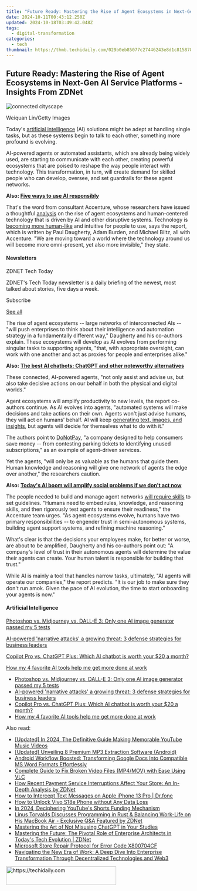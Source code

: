 ```yaml
---
title: "Future Ready: Mastering the Rise of Agent Ecosystems in Next-Gen AI Service Platforms - Insights From ZDNet"
date: 2024-10-11T00:43:12.250Z
updated: 2024-10-18T03:49:42.048Z
tags:
  - digital-transformation
categories:
  - tech
thumbnail: https://thmb.techidaily.com/029b0eb85077c27446243e8d1c815878a76764b760390b18a7b33382115f2d0b.jpg
---
```


## Future Ready: Mastering the Rise of Agent Ecosystems in Next-Gen AI Service Platforms - Insights From ZDNet

![connected cityscape](https://www.zdnet.com/a/img/resize/b6396bd4c0e4b04fae52148239303aad1dcf524f/2024/01/10/444e4837-b67f-4b7f-86b6-b82baeb087ff/gettyimages-1341846254.jpg?auto=webp&width=1280)

Weiquan Lin/Getty Images

Today's [artificial intelligence](https://www.zdnet.com/article/what-is-ai-heres-everything-you-need-to-know-about-artificial-intelligence/) (AI) solutions might be adept at handling single tasks, but as these systems begin to talk to each other, something more profound is evolving. 

AI-powered agents or automated assistants, which are already being widely used, are starting to communicate with each other, creating powerful ecosystems that are poised to reshape the way people interact with technology. This transformation, in turn, will create demand for skilled people who can develop, oversee, and set guardrails for these agent networks. 

**Also: [Five ways to use AI responsibly](https://www.zdnet.com/article/five-ways-to-use-ai-responsibly/)**

That's the word from consultant Accenture, whose researchers have issued a thoughtful [analysis](https://www.accenture.com/us-en/insights/technology/technology-trends-2024) on the rise of agent ecosystems and human-centered technology that is driven by AI and other disruptive systems. Technology is [becoming more human-like](https://www.zdnet.com/article/ai-will-unleash-the-next-level-of-human-potential-heres-how-it-happens-and-when/) and intuitive for people to use, says the report, which is written by Paul Daugherty, Adam Burden, and Michael Biltz, all with Accenture. "We are moving toward a world where the technology around us will become more omni-present, yet also more invisible," they state.

#### Newsletters

ZDNET Tech Today

ZDNET's Tech Today newsletter is a daily briefing of the newest, most talked about stories, five days a week.

 Subscribe

[See all](https://www.zdnet.com/newsletters/)

The rise of agent ecosystems -- large networks of interconnected AIs -- "will push enterprises to think about their intelligence and automation strategy in a fundamentally different way," Daugherty and his co-authors explain. These ecosystems will develop as AI evolves from performing singular tasks to supporting agents, "that, with appropriate oversight, can work with one another and act as proxies for people and enterprises alike."

**Also:** [**The best AI chatbots: ChatGPT and other noteworthy alternatives**](https://www.zdnet.com/article/best-ai-chatbot/)

These connected, AI-powered agents, "not only assist and advise us, but also take decisive actions on our behalf in both the physical and digital worlds."

Agent ecosystems will amplify productivity to new levels, the report co-authors continue. As AI evolves into agents, "automated systems will make decisions and take actions on their own. Agents won't just advise humans, they will act on humans' behalf. AI will keep [generating text, images, and insights](https://www.zdnet.com/article/how-to-use-leonardo-ai-to-generate-stunning-artwork-and-other-images/), but agents will decide for themselves what to do with it." 

The authors point to [DoNotPay](https://donotpay.com/), "a company designed to help consumers save money -- from contesting parking tickets to identifying unused subscriptions," as an example of agent-driven services. 

Yet the agents, "will only be as valuable as the humans that guide them. Human knowledge and reasoning will give one network of agents the edge over another," the researchers caution. 

**Also:** [**Today's AI boom will amplify social problems if we don't act now**](https://www.zdnet.com/article/todays-ai-boom-will-amplify-social-problems-if-we-dont-act-now-says-ai-ethicist/)

The people needed to build and manage agent networks [will require skills](https://www.zdnet.com/article/finding-the-path-toward-success-as-organizations-bring-ai-into-the-workplace/) to set guidelines. "Humans need to embed rules, knowledge, and reasoning skills, and then rigorously test agents to ensure their readiness," the Accenture team urges. "As agent ecosystems evolve, humans have two primary responsibilities -- to engender trust in semi-autonomous systems, building agent support systems, and refining machine reasoning."

What's clear is that the decisions your employees make, for better or worse, are about to be amplified, Daugherty and his co-authors point out: "A company's level of trust in their autonomous agents will determine the value their agents can create. Your human talent is responsible for building that trust."

While AI is mainly a tool that handles narrow tasks, ultimately, "AI agents will operate our companies," the report predicts. "It is our job to make sure they don't run amok. Given the pace of AI evolution, the time to start onboarding your agents is now."

#### Artificial Intelligence

[Photoshop vs. Midjourney vs. DALL-E 3: Only one AI image generator passed my 5 tests](https://www.zdnet.com/article/is-photoshops-new-text-to-image-as-good-as-midjourney-and-dall-e-we-test-it-and-see/ "Photoshop vs. Midjourney vs. DALL-E 3: Only one AI image generator passed my 5 tests")

[AI-powered 'narrative attacks' a growing threat: 3 defense strategies for business leaders](https://www.zdnet.com/article/ai-powered-narrative-attacks-a-growing-threat-3-defense-strategies-for-business-leaders/ "AI-powered 'narrative attacks' a growing threat: 3 defense strategies for business leaders")

[Copilot Pro vs. ChatGPT Plus: Which AI chatbot is worth your $20 a month?](https://www.zdnet.com/article/copilot-pro-vs-chatgpt-plus-which-is-ai-chatbot-is-worth-your-20-a-month/ "Copilot Pro vs. ChatGPT Plus: Which AI chatbot is worth your $20 a month?")

[How my 4 favorite AI tools help me get more done at work](https://www.zdnet.com/article/how-my-4-favorite-ai-tools-help-me-get-more-done-at-work/ "How my 4 favorite AI tools help me get more done at work")

* [Photoshop vs. Midjourney vs. DALL-E 3: Only one AI image generator passed my 5 tests](https://www.zdnet.com/article/is-photoshops-new-text-to-image-as-good-as-midjourney-and-dall-e-we-test-it-and-see/ "Photoshop vs. Midjourney vs. DALL-E 3: Only one AI image generator passed my 5 tests")
* [AI-powered 'narrative attacks' a growing threat: 3 defense strategies for business leaders](https://www.zdnet.com/article/ai-powered-narrative-attacks-a-growing-threat-3-defense-strategies-for-business-leaders/ "AI-powered 'narrative attacks' a growing threat: 3 defense strategies for business leaders")
* [Copilot Pro vs. ChatGPT Plus: Which AI chatbot is worth your $20 a month?](https://www.zdnet.com/article/copilot-pro-vs-chatgpt-plus-which-is-ai-chatbot-is-worth-your-20-a-month/ "Copilot Pro vs. ChatGPT Plus: Which AI chatbot is worth your $20 a month?")
* [How my 4 favorite AI tools help me get more done at work](https://www.zdnet.com/article/how-my-4-favorite-ai-tools-help-me-get-more-done-at-work/ "How my 4 favorite AI tools help me get more done at work")

<ins class="adsbygoogle"
     style="display:block"
     data-ad-format="autorelaxed"
     data-ad-client="ca-pub-7571918770474297"
     data-ad-slot="1223367746"></ins>

<ins class="adsbygoogle"
     style="display:block"
     data-ad-client="ca-pub-7571918770474297"
     data-ad-slot="8358498916"
     data-ad-format="auto"
     data-full-width-responsive="true"></ins>

<span class="atpl-alsoreadstyle">Also read:</span>
<div><ul>
<li><a href="https://youtube-web.techidaily.com/ed-in-2024-the-definitive-guide-making-memorable-youtube-music-videos/"><u>[Updated] In 2024, The Definitive Guide Making Memorable YouTube Music Videos</u></a></li>
<li><a href="https://some-approaches.techidaily.com/updated-unveiling-8-premium-mp3-extraction-software-android/"><u>[Updated] Unveiling 8 Premium MP3 Extraction Software (Android)</u></a></li>
<li><a href="https://app-tips.techidaily.com/android-workflow-boosted-transforming-google-docs-into-compatible-ms-word-formats-effortlessly/"><u>Android Workflow Boosted: Transforming Google Docs Into Compatible MS Word Formats Effortlessly</u></a></li>
<li><a href="https://data-wizards.techidaily.com/complete-guide-to-fix-broken-video-files-mp4mov-with-ease-using-vlc/"><u>Complete Guide to Fix Broken Video Files (MP4/MOV) with Ease Using VLC</u></a></li>
<li><a href="https://app-tips.techidaily.com/how-recent-payment-service-interruptions-affect-your-store-an-in-depth-analysis-by-zdnet/"><u>How Recent Payment Service Interruptions Affect Your Store: An In-Depth Analysis by ZDNet</u></a></li>
<li><a href="https://ios-location-track.techidaily.com/how-to-intercept-text-messages-on-apple-iphone-13-pro-drfone-by-drfone-virtual-ios/"><u>How to Intercept Text Messages on Apple iPhone 13 Pro | Dr.fone</u></a></li>
<li><a href="https://unlock-android.techidaily.com/how-to-unlock-vivo-s18e-phone-without-any-data-loss-by-drfone-android/"><u>How to Unlock Vivo S18e Phone without Any Data Loss</u></a></li>
<li><a href="https://youtube-clips.techidaily.com/in-2024-deciphering-youtubes-shorts-funding-mechanism/"><u>In 2024, Deciphering YouTube's Shorts Funding Mechanism</u></a></li>
<li><a href="https://app-tips.techidaily.com/linus-torvalds-discusses-programming-in-rust-and-balancing-work-life-on-his-macbook-air-exclusive-qanda-featured-by-zdnet/"><u>Linus Torvalds Discusses Programming in Rust & Balancing Work-Life on His MacBook Air - Exclusive Q&A Featured by ZDNet</u></a></li>
<li><a href="https://tech-haven.techidaily.com/mastering-the-art-of-not-misusing-chatgpt-in-your-studies/"><u>Mastering the Art of Not Misusing ChatGPT in Your Studies</u></a></li>
<li><a href="https://app-tips.techidaily.com/mastering-the-future-the-pivotal-role-of-enterprise-architects-in-todays-tech-evolution-zdnet/"><u>Mastering the Future: The Pivotal Role of Enterprise Architects in Today's Tech Evolution | ZDNet</u></a></li>
<li><a href="https://win11-tips.techidaily.com/microsoft-store-repair-protocol-for-error-code-x800704cf/"><u>Microsoft Store Repair Protocol for Error Code X800704CF</u></a></li>
<li><a href="https://app-tips.techidaily.com/navigating-the-new-era-of-work-a-deep-dive-into-enterprise-transformation-through-decentralized-technologies-and-web3/"><u>Navigating the New Era of Work: A Deep Dive Into Enterprise Transformation Through Decentralized Technologies and Web3</u></a></li>
</ul></div>

<!-- affiliate ads begin -->
<a href="https://25home.pxf.io/c/5597632/2148642/16836" target="_top" id="2148642">
  <img src="//a.impactradius-go.com/display-ad/16836-2148642" border="0" alt="https://techidaily.com" width="300" height="50"/>
</a>
<img height="0" width="0" src="https://25home.pxf.io/i/5597632/2148642/16836" style="position:absolute;visibility:hidden;" border="0" />
<!-- affiliate ads end -->

